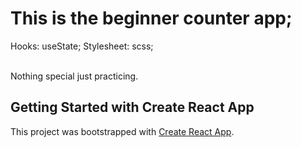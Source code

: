 # This is the beginner counter app; 

Hooks: useState;
Stylesheet: scss;

<br>
Nothing special just practicing.




## Getting Started with Create React App

This project was bootstrapped with [Create React App](https://github.com/facebook/create-react-app).

